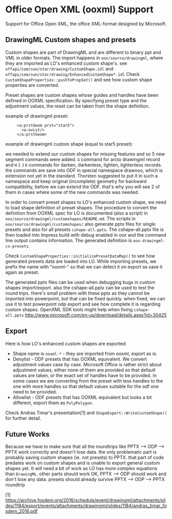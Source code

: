 # Office Open XML (ooxml) Support

Support for Office Open XML, the office XML-format designed by Microsoft.

## DrawingML Custom shapes and presets

Custom shapes are part of DrawingML and are different to binary ppt
and VML in older formats.
The import happens in `oox/source/drawingml`, where they are
imported as LO's enhanced custom shape's. see
`offapi/com/sun/star/drawing/CustomShape.idl` and
`offapi/com/sun/star/drawing/EnhancedCustomShape*.idl`
Check `CustomShapeProperties::pushToPropSet()` and see
how custom shape properties are converted.

Preset shapes are custom shapes whose guides and handles
have been defined in OOXML specification. By specifying
preset type and the adjustment values, the reset can
be taken from the shape definition.

example of drawingml preset:

         <a:prstGeom prst="star5">
           <a:avLst/>
         </a:prstGeom>

example of drawingml custom shape (equal to star5 preset):

   <avLst xmlns="http://schemas.openxmlformats.org/drawingml/2006/main">
     <gd name="adj" fmla="val 19098" />
     <gd name="hf" fmla="val 105146" />
     <gd name="vf" fmla="val 110557" />
   </avLst>
   <gdLst xmlns="http://schemas.openxmlformats.org/drawingml/2006/main">
     <gd name="a" fmla="pin 0 adj 50000" />
     <gd name="swd2" fmla="*/ wd2 hf 100000" />
     <gd name="shd2" fmla="*/ hd2 vf 100000" />
     <gd name="svc" fmla="*/ vc  vf 100000" />
     <gd name="dx1" fmla="cos swd2 1080000" />
     <gd name="dx2" fmla="cos swd2 18360000" />
     <gd name="dy1" fmla="sin shd2 1080000" />
     <gd name="dy2" fmla="sin shd2 18360000" />
     <gd name="x1" fmla="+- hc 0 dx1" />
     <gd name="x2" fmla="+- hc 0 dx2" />
     <gd name="x3" fmla="+- hc dx2 0" />
     <gd name="x4" fmla="+- hc dx1 0" />
     <gd name="y1" fmla="+- svc 0 dy1" />
     <gd name="y2" fmla="+- svc 0 dy2" />
     <gd name="iwd2" fmla="*/ swd2 a 50000" />
     <gd name="ihd2" fmla="*/ shd2 a 50000" />
     <gd name="sdx1" fmla="cos iwd2 20520000" />
     <gd name="sdx2" fmla="cos iwd2 3240000" />
     <gd name="sdy1" fmla="sin ihd2 3240000" />
     <gd name="sdy2" fmla="sin ihd2 20520000" />
     <gd name="sx1" fmla="+- hc 0 sdx1" />
     <gd name="sx2" fmla="+- hc 0 sdx2" />
     <gd name="sx3" fmla="+- hc sdx2 0" />
     <gd name="sx4" fmla="+- hc sdx1 0" />
     <gd name="sy1" fmla="+- svc 0 sdy1" />
     <gd name="sy2" fmla="+- svc 0 sdy2" />
     <gd name="sy3" fmla="+- svc ihd2 0" />
     <gd name="yAdj" fmla="+- svc 0 ihd2" />
   </gdLst>
   <ahLst xmlns="http://schemas.openxmlformats.org/drawingml/2006/main">
     <ahXY gdRefY="adj" minY="0" maxY="50000">
       <pos x="hc" y="yAdj" />
     </ahXY>
   </ahLst>
   <cxnLst xmlns="http://schemas.openxmlformats.org/drawingml/2006/main">
     <cxn ang="3cd4">
       <pos x="hc" y="t" />
     </cxn>
     <cxn ang="cd2">
       <pos x="x1" y="y1" />
     </cxn>
     <cxn ang="cd4">
       <pos x="x2" y="y2" />
     </cxn>
     <cxn ang="cd4">
       <pos x="x3" y="y2" />
     </cxn>
     <cxn ang="0">
       <pos x="x4" y="y1" />
     </cxn>
   </cxnLst>
   <rect l="sx1" t="sy1" r="sx4" b="sy3" xmlns="http://schemas.openxmlformats.org/drawingml/2006/main" />
   <pathLst xmlns="http://schemas.openxmlformats.org/drawingml/2006/main">
     <path>
       <moveTo>
         <pt x="x1" y="y1" />
       </moveTo>
       <lnTo>
         <pt x="sx2" y="sy1" />
       </lnTo>
       <lnTo>
         <pt x="hc" y="t" />
       </lnTo>
       <lnTo>
         <pt x="sx3" y="sy1" />
       </lnTo>
       <lnTo>
         <pt x="x4" y="y1" />
       </lnTo>
       <lnTo>
         <pt x="sx4" y="sy2" />
       </lnTo>
       <lnTo>
         <pt x="x3" y="y2" />
       </lnTo>
       <lnTo>
         <pt x="hc" y="sy3" />
       </lnTo>
       <lnTo>
         <pt x="x2" y="y2" />
       </lnTo>
       <lnTo>
         <pt x="sx1" y="sy2" />
       </lnTo>
       <close />
     </path>
   </pathLst>

we needed to extend our custom shapes for missing features and so 5
new segment commands were added. `G` command for arcto drawingml record
and `H` `I` `J` `K` commands for darken, darkenless, lighten, lightenless
records. the commands are save into ODF in special namespace drawooo,
which is extension not yet in the standard. Thorsten suggested to put
it in such a namespace and keep original (incomplete) geometry for
backward compatibility, before we can extend the ODF. that's why you
will see 2 of them in cases where some of the new commands was
needed.

In order to convert preset shapes to LO's enhanced custom shape,
we need to load shape definition of preset shapes. The procedure
to convert the definition from OOXML spec for LO is documented
(also a script) in `oox/source/drawingml/customshapes/README.md`.
The scripts in `oox/source/drawingml/customshapes/` also generate pptx
files for single presets and also for all presets
`cshape-all.pptx`. The cshape-all.pptx file is then loaded into Impress
build with debug enabled in oox and the command line output contains
information. The generated definition is `oox-drawingml-cs-presets`.

Check `CustomShapeProperties::initializePresetDataMap()` to see how
generated presets data are loaded into LO.
While importing presets, we prefix the name with "ooxml-" so
that we can detect it on export as save it again as preset.

The generated pptx files
can be used when debugging bugs in custom shapes import/export. also
the cshape-all.pptx can be used to test the round trips. there's small
problem with these pptx as they cannot be imported into powerpoint,
but that can be fixed quickly. when fixed, we can use it to
test powerpoint odp export and see how complete it is regarding
custom shapes. OpenXML SDK tools might help when fixing
`cshape-all.pptx`
<http://www.microsoft.com/en-us/download/details.aspx?id=30425>

## Export
Here is how LO's enhanced custom shapes are exported:
* Shape name is `ooxml-*` - they are imported from ooxml, export as is.
* Denylist - ODF presets that has OOXML equivalent.
  We convert adjustment values case by case. Microsoft Office
  is rather strict about adjustment values, either none of them
  are provided so that default values are taken, or the exact set
  of handles have to be provided. In some cases we are converting
  from the preset with less handles to the one with more handles
  so that default values suitable for the odf one need to be
  provided.
* Allowlist - ODF presets that has OOXML equivalent but looks a bit
different, export them as `PolyPolygon`.

Check Andras Timar's presentation[1] and `ShapeExport::WriteCustomShape()`
for further detail.

## Future Works
Because we have to make sure that all the roundtrips
like PPTX --> ODP --> PPTX work correctly and doesn't lose data.
the only problematic part is probably saving custom shapes (ie. not
presets) to PPTX. that part of code predates work on custom shapes
and is unable to export general custom shapes yet. It will need a bit
of work as LO has more complex equations than `DrawingML`. other parts
should work OK, PPTX --> ODP should work and don't lose any
data. presets should already survive PPTX --> ODP --> PPTX roundtrip

[1] <https://archive.fosdem.org/2016/schedule/event/drawingml/attachments/slides/1184/export/events/attachments/drawingml/slides/1184/andras_timar_fosdem_2016.pdf>
